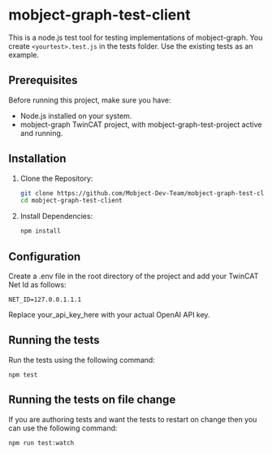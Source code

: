 # mobject-graph-test-client

This is a node.js test tool for testing implementations of mobject-graph. You create `<yourtest>.test.js` in the tests folder. Use the existing tests as an example.

## Prerequisites

Before running this project, make sure you have:

- Node.js installed on your system.
- mobject-graph TwinCAT project, with mobject-graph-test-project active and running.

## Installation

1. Clone the Repository:
   ```bash
   git clone https://github.com/Mobject-Dev-Team/mobject-graph-test-client.git
   cd mobject-graph-test-client
   ```
2. Install Dependencies:
   ```bash
   npm install
   ```

## Configuration

Create a .env file in the root directory of the project and add your TwinCAT Net Id as follows:

```
NET_ID=127.0.0.1.1.1
```

Replace your_api_key_here with your actual OpenAI API key.

## Running the tests

Run the tests using the following command:

```
npm test
```

## Running the tests on file change

If you are authoring tests and want the tests to restart on change then you can use the following command:

```
npm run test:watch
```
